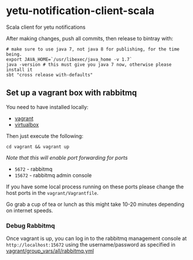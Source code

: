 # yetu-notification-client-scala
Scala client for yetu notifications

After making changes, push all commits, then release to bintray with:

```
# make sure to use java 7, not java 8 for publishing, for the time being.
export JAVA_HOME=`/usr/libexec/java_home -v 1.7`
java -version # this must give you java 7 now, otherwise please install it
sbt "cross release with-defaults"
```

## Set up a vagrant box with rabbitmq

You need to have installed locally:

* [vagrant](https://www.vagrantup.com/)
* [virtualbox](https://www.virtualbox.org/wiki/Downloads)

Then just execute the following:

```
cd vagrant && vagrant up
```

*Note that this will enable port forwarding for ports*
 
 * `5672` - rabbitmq
 * `15672` - rabbitmq admin console
 
If you have some local process running on these ports please change the host ports in the `vagrant/Vagrantfile`.

Go grab a cup of tea or lunch as this might take 10-20 minutes depending on internet speeds.


### Debug Rabbitmq

Once vagrant is up, you can log in to the rabbitmq management console at `http://localhost:15672` using the username/password as specified in [vagrant/group_vars/all/rabbitmq.yml](vagrant/group_vars/all/rabbitmq.yml)

